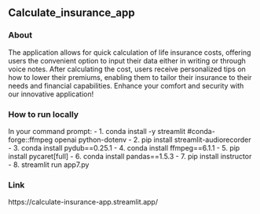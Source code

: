 <h2>Calculate_insurance_app</h2>

<h3>About</h3>
The application allows for quick calculation of life insurance costs, offering users the convenient option to input their data either in writing or through voice notes. After calculating the cost, users receive personalized tips on how to lower their premiums, enabling them to tailor their insurance to their needs and financial capabilities. Enhance your comfort and security with our innovative application!

<h3>How to run locally</h3>
In your command prompt:
- 1. conda install -y streamlit #conda-forge::ffmpeg openai python-dotenv
- 2. pip install streamlit-audiorecorder 
- 3. conda install pydub==0.25.1
- 4. conda install ffmpeg==6.1.1
- 5. pip install pycaret[full]
- 6. conda install pandas==1.5.3
- 7. pip install instructor
- 8. streamlit run app7.py

<h3>Link</h3>
https://calculate-insurance-app.streamlit.app/